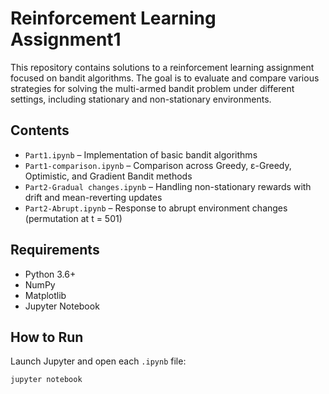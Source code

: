 # Reinforcement Learning Assignment1


This repository contains solutions to a reinforcement learning assignment focused on bandit algorithms. The goal is to evaluate and compare various strategies for solving the multi-armed bandit problem under different settings, including stationary and non-stationary environments.



## Contents

- `Part1.ipynb` – Implementation of basic bandit algorithms
- `Part1-comparison.ipynb` – Comparison across Greedy, ε-Greedy, Optimistic, and Gradient Bandit methods
- `Part2-Gradual changes.ipynb` – Handling non-stationary rewards with drift and mean-reverting updates
- `Part2-Abrupt.ipynb` – Response to abrupt environment changes (permutation at t = 501)


## Requirements

- Python 3.6+
- NumPy
- Matplotlib
- Jupyter Notebook

## How to Run

Launch Jupyter and open each `.ipynb` file:

```bash
jupyter notebook
